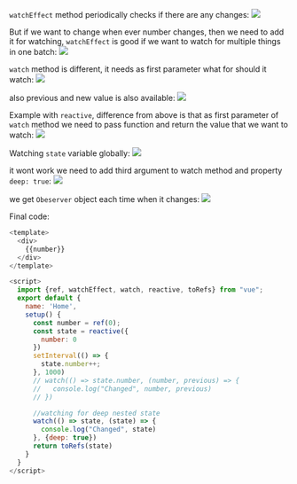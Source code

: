 `watchEffect` method periodically checks if there are any changes:
![](./assets/Pasted%20image%2020221115103839.png)

But if we want to change when ever number changes, then we need to add it for watching, `watchEffect` is good if we want to watch for multiple things in one batch:
![](./assets/Pasted%20image%2020221115104012.png)

`watch` method is different, it needs as first parameter what for should it watch:
![](./assets/Pasted%20image%2020221115104217.png)

also previous and new value is also available:
![](./assets/Pasted%20image%2020221115104259.png)

Example with `reactive`, difference from above is that as first parameter of `watch` method we need to pass function and return the value that we want to watch:
![](./assets/Pasted%20image%2020221115104445.png)

Watching `state` variable globally:
![](./assets/Pasted%20image%2020221115104648.png)

it wont work we need to add third argument to watch method and property `deep: true`:
![](./assets/Pasted%20image%2020221115105020.png)

we get `Obeserver` object each time when it changes:
![](./assets/Pasted%20image%2020221115105103.png)

Final code:
```js
<template>
  <div>
    {{number}}
  </div>
</template>

<script>
  import {ref, watchEffect, watch, reactive, toRefs} from "vue";
  export default {
    name: 'Home',
    setup() {
      const number = ref(0);
      const state = reactive({
        number: 0
      })
      setInterval(() => {
        state.number++;
      }, 1000)
      // watch(() => state.number, (number, previous) => {
      //   console.log("Changed", number, previous)
      // })

	  //watching for deep nested state
      watch(() => state, (state) => {
        console.log("Changed", state)
      }, {deep: true})
      return toRefs(state)
    }
  }
</script>
```